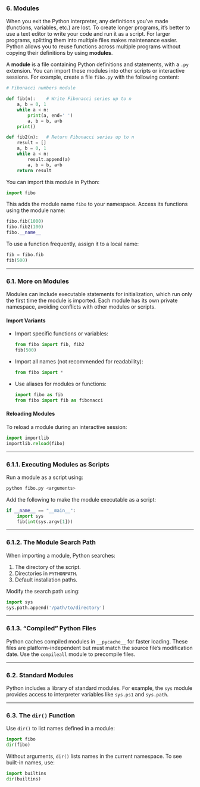 ### 6. Modules

When you exit the Python interpreter, any definitions you’ve made (functions, variables, etc.) are lost. To create longer programs, it’s better to use a text editor to write your code and run it as a script. For larger programs, splitting them into multiple files makes maintenance easier. Python allows you to reuse functions across multiple programs without copying their definitions by using **modules**.

A **module** is a file containing Python definitions and statements, with a `.py` extension. You can import these modules into other scripts or interactive sessions. For example, create a file `fibo.py` with the following content:

```python
# Fibonacci numbers module

def fib(n):    # Write Fibonacci series up to n
    a, b = 0, 1
    while a < n:
        print(a, end=' ')
        a, b = b, a+b
    print()

def fib2(n):   # Return Fibonacci series up to n
    result = []
    a, b = 0, 1
    while a < n:
        result.append(a)
        a, b = b, a+b
    return result
```

You can import this module in Python:

```python
import fibo
```

This adds the module name `fibo` to your namespace. Access its functions using the module name:

```python
fibo.fib(1000)
fibo.fib2(100)
fibo.__name__
```

To use a function frequently, assign it to a local name:

```python
fib = fibo.fib
fib(500)
```

---

### 6.1. More on Modules

Modules can include executable statements for initialization, which run only the first time the module is imported. Each module has its own private namespace, avoiding conflicts with other modules or scripts.

#### Import Variants

- Import specific functions or variables:

  ```python
  from fibo import fib, fib2
  fib(500)
  ```

- Import all names (not recommended for readability):

  ```python
  from fibo import *
  ```

- Use aliases for modules or functions:

  ```python
  import fibo as fib
  from fibo import fib as fibonacci
  ```

#### Reloading Modules

To reload a module during an interactive session:

```python
import importlib
importlib.reload(fibo)
```

---

### 6.1.1. Executing Modules as Scripts

Run a module as a script using:

```bash
python fibo.py <arguments>
```

Add the following to make the module executable as a script:

```python
if __name__ == "__main__":
    import sys
    fib(int(sys.argv[1]))
```

---

### 6.1.2. The Module Search Path

When importing a module, Python searches:

1. The directory of the script.
2. Directories in `PYTHONPATH`.
3. Default installation paths.

Modify the search path using:

```python
import sys
sys.path.append('/path/to/directory')
```

---

### 6.1.3. “Compiled” Python Files

Python caches compiled modules in `__pycache__` for faster loading. These files are platform-independent but must match the source file’s modification date. Use the `compileall` module to precompile files.

---

### 6.2. Standard Modules

Python includes a library of standard modules. For example, the `sys` module provides access to interpreter variables like `sys.ps1` and `sys.path`.

---

### 6.3. The `dir()` Function

Use `dir()` to list names defined in a module:

```python
import fibo
dir(fibo)
```

Without arguments, `dir()` lists names in the current namespace. To see built-in names, use:

```python
import builtins
dir(builtins)
```
